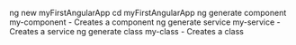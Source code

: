 ng new myFirstAngularApp
cd myFirstAngularApp
ng generate component my-component - Creates a component
ng generate service my-service - Creates a service
ng generate class my-class - Creates a class